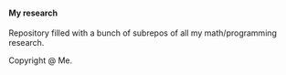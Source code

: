 #### My research

Repository filled with a bunch of subrepos of all my math/programming research.

Copyright @ Me.
